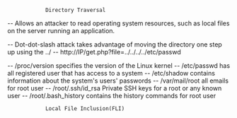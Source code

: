 				Directory Traversal
-- Allows an attacker to read operating system resources, such as local files on the server running an application.

-- Dot-dot-slash attack takes advantage of moving the directory one step up using the ../
-- http://IP/get.php?file=../../../../etc/passwd

-- /proc/version 	      specifies the version of the Linux kernel
-- /etc/passwd 		      has all registered user that has access to a system
-- /etc/shadow		      contains information about the system's users' passwords
-- /var/mail/root	 	all emails for root user
-- /root/.ssh/id_rsa	      Private SSH keys for a root or any known user
-- /root/.bash_history	    contains the history commands for root user

				Local File Inclusion(FLI)